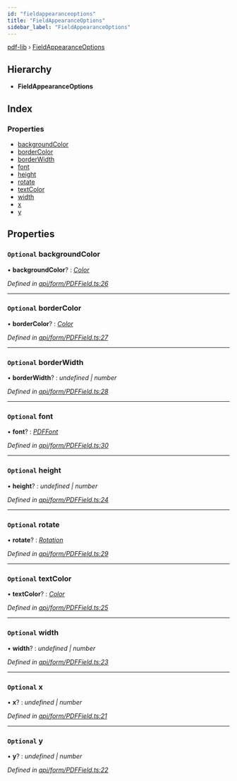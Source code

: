 ```yaml
---
id: "fieldappearanceoptions"
title: "FieldAppearanceOptions"
sidebar_label: "FieldAppearanceOptions"
---
```


[pdf-lib](../index.md) › [FieldAppearanceOptions](fieldappearanceoptions.md)

## Hierarchy

* **FieldAppearanceOptions**

## Index

### Properties

* [backgroundColor](fieldappearanceoptions.md#optional-backgroundcolor)
* [borderColor](fieldappearanceoptions.md#optional-bordercolor)
* [borderWidth](fieldappearanceoptions.md#optional-borderwidth)
* [font](fieldappearanceoptions.md#optional-font)
* [height](fieldappearanceoptions.md#optional-height)
* [rotate](fieldappearanceoptions.md#optional-rotate)
* [textColor](fieldappearanceoptions.md#optional-textcolor)
* [width](fieldappearanceoptions.md#optional-width)
* [x](fieldappearanceoptions.md#optional-x)
* [y](fieldappearanceoptions.md#optional-y)

## Properties

### `Optional` backgroundColor

• **backgroundColor**? : *[Color](../index.md#color)*

*Defined in [api/form/PDFField.ts:26](https://github.com/Hopding/pdf-lib/blob/30d2aa2/src/api/form/PDFField.ts#L26)*

___

### `Optional` borderColor

• **borderColor**? : *[Color](../index.md#color)*

*Defined in [api/form/PDFField.ts:27](https://github.com/Hopding/pdf-lib/blob/30d2aa2/src/api/form/PDFField.ts#L27)*

___

### `Optional` borderWidth

• **borderWidth**? : *undefined | number*

*Defined in [api/form/PDFField.ts:28](https://github.com/Hopding/pdf-lib/blob/30d2aa2/src/api/form/PDFField.ts#L28)*

___

### `Optional` font

• **font**? : *[PDFFont](../classes/pdffont.md)*

*Defined in [api/form/PDFField.ts:30](https://github.com/Hopding/pdf-lib/blob/30d2aa2/src/api/form/PDFField.ts#L30)*

___

### `Optional` height

• **height**? : *undefined | number*

*Defined in [api/form/PDFField.ts:24](https://github.com/Hopding/pdf-lib/blob/30d2aa2/src/api/form/PDFField.ts#L24)*

___

### `Optional` rotate

• **rotate**? : *[Rotation](../index.md#rotation)*

*Defined in [api/form/PDFField.ts:29](https://github.com/Hopding/pdf-lib/blob/30d2aa2/src/api/form/PDFField.ts#L29)*

___

### `Optional` textColor

• **textColor**? : *[Color](../index.md#color)*

*Defined in [api/form/PDFField.ts:25](https://github.com/Hopding/pdf-lib/blob/30d2aa2/src/api/form/PDFField.ts#L25)*

___

### `Optional` width

• **width**? : *undefined | number*

*Defined in [api/form/PDFField.ts:23](https://github.com/Hopding/pdf-lib/blob/30d2aa2/src/api/form/PDFField.ts#L23)*

___

### `Optional` x

• **x**? : *undefined | number*

*Defined in [api/form/PDFField.ts:21](https://github.com/Hopding/pdf-lib/blob/30d2aa2/src/api/form/PDFField.ts#L21)*

___

### `Optional` y

• **y**? : *undefined | number*

*Defined in [api/form/PDFField.ts:22](https://github.com/Hopding/pdf-lib/blob/30d2aa2/src/api/form/PDFField.ts#L22)*
